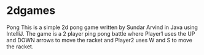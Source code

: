 # 2dgames
Pong
This is a simple 2d pong game written by Sundar Arvind in Java using IntelliJ. The game is a 2 player ping pong battle where Player1 uses the UP and DOWN arrows to move the racket and Player2 uses W and S to move the racket.

